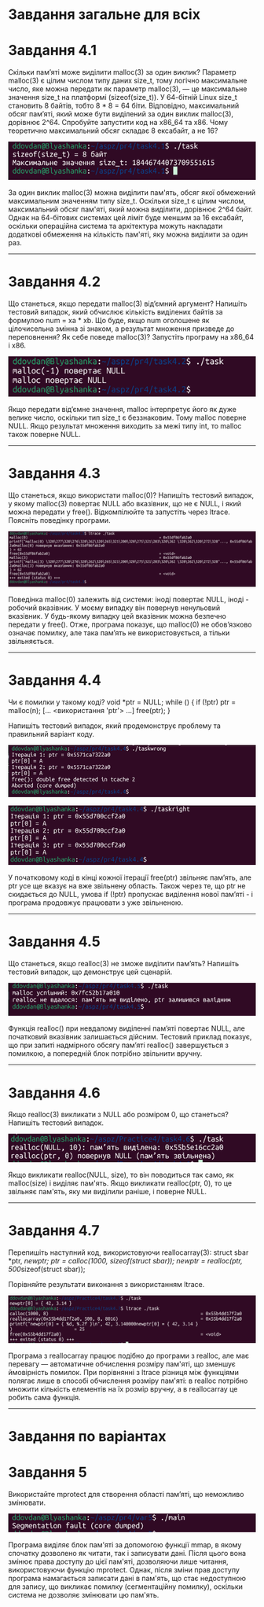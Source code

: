 # Завдання загальне для всіх
# Завдання 4.1

Скільки пам’яті може виділити malloc(3) за один виклик?
Параметр malloc(3) є цілим числом типу даних size_t, тому логічно максимальне число, яке можна передати як параметр malloc(3), — це максимальне значення size_t на платформі (sizeof(size_t)). У 64-бітній Linux size_t становить 8 байтів, тобто 8 * 8 = 64 біти. Відповідно, максимальний обсяг пам’яті, який може бути виділений за один виклик malloc(3), дорівнює 2^64. Спробуйте запустити код на x86_64 та x86. Чому теоретично максимальний обсяг складає 8 ексабайт, а не 16?

![](https://github.com/diebymyhand/aspz/blob/main/Practice4/task4.1/1.png)

За один виклик malloc(3) можна виділити пам'ять, обсяг якої обмежений максимальним значенням типу size_t. Оскільки size_t є цілим числом, максимальний обсяг пам'яті, який можна виділити, дорівнює 2^64 байт. Однак на 64-бітових системах цей ліміт буде меншим за 16 ексабайт, оскільки операційна система та архітектура можуть накладати додаткові обмеження на кількість пам'яті, яку можна виділити за один раз.

---

# Завдання 4.2

Що станеться, якщо передати malloc(3) від’ємний аргумент? Напишіть тестовий випадок, який обчислює кількість виділених байтів за формулою num = xa * xb. Що буде, якщо num оголошене як цілочисельна змінна зі знаком, а результат множення призведе до переповнення? Як себе поведе malloc(3)? Запустіть програму на x86_64 і x86.

![](https://github.com/diebymyhand/aspz/blob/main/Practice4/task4.2/1.png)

Якщо передати від’ємне значення, malloc інтерпретує його як дуже велике число, оскільки тип size_t є беззнаковим. Тому malloc поверне NULL.
Якщо результат множення виходить за межі типу int, то malloc також поверне NULL. 

---

# Завдання 4.3

Що станеться, якщо використати malloc(0)? Напишіть тестовий випадок, у якому malloc(3) повертає NULL або вказівник, що не є NULL, і який можна передати у free(). Відкомпілюйте та запустіть через ltrace. Поясніть поведінку програми.

![](https://github.com/diebymyhand/aspz/blob/main/Practice4/task4.3/1.png)


Поведінка malloc(0) залежить від системи: іноді повертає NULL, іноді - робочий вказівник. У моєму випадку він повернув ненульовий вказівник. 
У будь-якому випадку цей вказівник можна безпечно передати у free().
Отже, програма показує, що malloc(0) не обов’язково означає помилку, але така памʼять не використовується, а тільки звільняється.

--- 

# Завдання 4.4

Чи є помилки у такому коді?
void *ptr = NULL;
while (<some-condition-is-true>) {
    if (!ptr)
        ptr = malloc(n);
    [... <використання 'ptr'> ...]
    free(ptr);
}

Напишіть тестовий випадок, який продемонструє проблему та правильний варіант коду.

![](https://github.com/diebymyhand/aspz/blob/main/Practice4/task4.4/wrong.png)

![](https://github.com/diebymyhand/aspz/blob/main/Practice4/task4.4/right.png)

У початковому коді в кінці кожної ітерації free(ptr) звільняє памʼять, але ptr усе ще вказує на вже звільнену область. Також через те, що ptr не скидається до NULL, умова if (!ptr) пропускає виділення нової памʼяті - і програма продовжує працювати з уже звільненою.

---

# Завдання 4.5

Що станеться, якщо realloc(3) не зможе виділити пам’ять? Напишіть тестовий випадок, що демонструє цей сценарій.

![](https://github.com/diebymyhand/aspz/blob/main/Practice4/task4.5/1.png)

Функція realloc() при невдалому виділенні пам’яті повертає NULL, але початковий вказівник залишається дійсним.
Тестовий приклад показує, що при запиті надмірного обсягу пам’яті realloc() завершується з помилкою, а попередній блок потрібно звільнити вручну.


---

# Завдання 4.6

Якщо realloc(3) викликати з NULL або розміром 0, що станеться? Напишіть тестовий випадок.

![](https://github.com/diebymyhand/aspz/blob/main/Practice4/task4.6/1.png)

Якщо викликати realloc(NULL, size), то він поводиться так само, як malloc(size) і виділяє пам'ять.
Якщо викликати realloc(ptr, 0), то це звільняє пам'ять, яку ми виділили раніше, і поверне NULL.

---

# Завдання 4.7

Перепишіть наступний код, використовуючи reallocarray(3):
struct sbar *ptr, *newptr;
ptr = calloc(1000, sizeof(struct sbar));
newptr = realloc(ptr, 500*sizeof(struct sbar));

Порівняйте результати виконання з використанням ltrace.

![](https://github.com/diebymyhand/aspz/blob/main/Practice4/task4.7/1.png)

Програма з reallocarray працює подібно до програми з realloc, але має перевагу — автоматичне обчислення розміру пам'яті, що зменшує ймовірність помилок. При порівнянні з ltrace різниця між функціями полягає лише в способі обчислення розміру пам'яті: в realloc потрібно множити кількість елементів на їх розмір вручну, а в reallocarray це робить сама функція.

---

# Завдання по варіантах
# Завдання 5

Використайте mprotect для створення області пам’яті, що неможливо змінювати.

![](https://github.com/diebymyhand/aspz/blob/main/Practice4/var5/1.png)

Програма виділяє блок пам'яті за допомогою функції mmap, в якому спочатку дозволено як читати, так і записувати дані. Після цього вона змінює права доступу до цієї пам'яті, дозволяючи лише читання, використовуючи функцію mprotect. Однак, після зміни прав доступу програма намагається записати дані в пам'ять, що стає недоступною для запису, що викликає помилку (сегментаційну помилку), оскільки система не дозволяє змінювати цю пам'ять.

